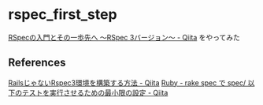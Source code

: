 rspec_first_step
================

[RSpecの入門とその一歩先へ ～RSpec 3バージョン～ - Qiita](http://qiita.com/jnchito/items/624f6d5023c279046a1c) をやってみた


References
--------------------------

[RailsじゃないRspec3環境を構築する方法 - Qiita](http://qiita.com/yusabana/items/db44b81bdddf6ed0e9f5)
[Ruby - rake spec で spec/ 以下のテストを実行させるための最小限の設定 - Qiita](http://qiita.com/kyanny/items/afbb010ea1182478cb27)


